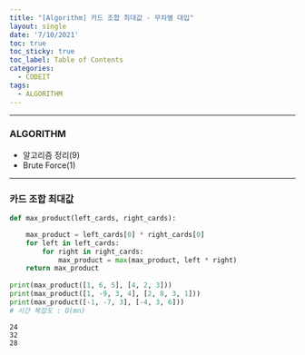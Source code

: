 ```yaml
---
title: "[Algorithm] 카드 조합 최대값 - 무차별 대입"
layout: single
date: '7/10/2021'
toc: true
toc_sticky: true
toc_label: Table of Contents
categories:
  - CODEIT
tags:
  - ALGORITHM
---
```


---
### ALGORITHM
* 알고리즘 정리(9)
* Brute Force(1)

---

### 카드 조합 최대값


```python
def max_product(left_cards, right_cards):

    max_product = left_cards[0] * right_cards[0]
    for left in left_cards:
        for right in right_cards:
            max_product = max(max_product, left * right)
    return max_product
    
print(max_product([1, 6, 5], [4, 2, 3]))
print(max_product([1, -9, 3, 4], [2, 8, 3, 1]))
print(max_product([-1, -7, 3], [-4, 3, 6]))
# 시간 복잡도 : O(mn)
```

    24
    32
    28

